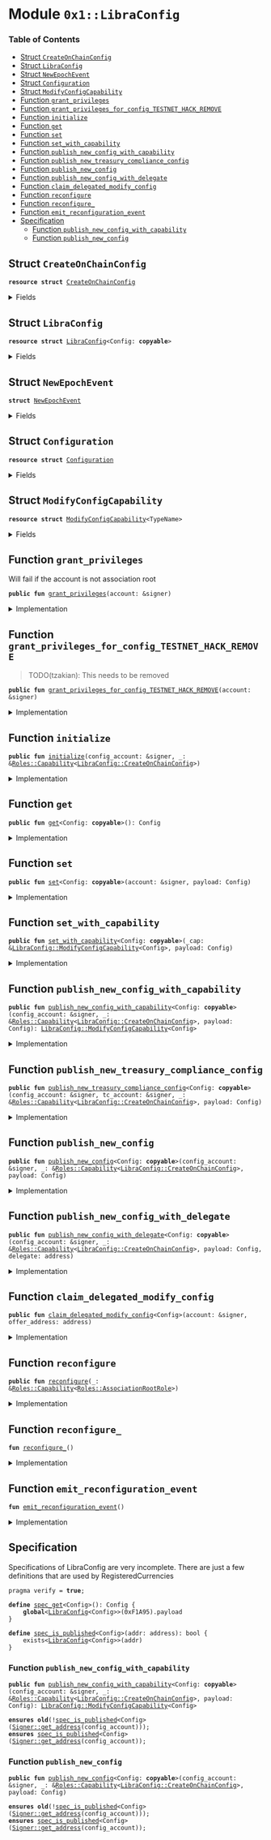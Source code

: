 
<a name="0x1_LibraConfig"></a>

# Module `0x1::LibraConfig`

### Table of Contents

-  [Struct `CreateOnChainConfig`](#0x1_LibraConfig_CreateOnChainConfig)
-  [Struct `LibraConfig`](#0x1_LibraConfig_LibraConfig)
-  [Struct `NewEpochEvent`](#0x1_LibraConfig_NewEpochEvent)
-  [Struct `Configuration`](#0x1_LibraConfig_Configuration)
-  [Struct `ModifyConfigCapability`](#0x1_LibraConfig_ModifyConfigCapability)
-  [Function `grant_privileges`](#0x1_LibraConfig_grant_privileges)
-  [Function `grant_privileges_for_config_TESTNET_HACK_REMOVE`](#0x1_LibraConfig_grant_privileges_for_config_TESTNET_HACK_REMOVE)
-  [Function `initialize`](#0x1_LibraConfig_initialize)
-  [Function `get`](#0x1_LibraConfig_get)
-  [Function `set`](#0x1_LibraConfig_set)
-  [Function `set_with_capability`](#0x1_LibraConfig_set_with_capability)
-  [Function `publish_new_config_with_capability`](#0x1_LibraConfig_publish_new_config_with_capability)
-  [Function `publish_new_treasury_compliance_config`](#0x1_LibraConfig_publish_new_treasury_compliance_config)
-  [Function `publish_new_config`](#0x1_LibraConfig_publish_new_config)
-  [Function `publish_new_config_with_delegate`](#0x1_LibraConfig_publish_new_config_with_delegate)
-  [Function `claim_delegated_modify_config`](#0x1_LibraConfig_claim_delegated_modify_config)
-  [Function `reconfigure`](#0x1_LibraConfig_reconfigure)
-  [Function `reconfigure_`](#0x1_LibraConfig_reconfigure_)
-  [Function `emit_reconfiguration_event`](#0x1_LibraConfig_emit_reconfiguration_event)
-  [Specification](#0x1_LibraConfig_Specification)
    -  [Function `publish_new_config_with_capability`](#0x1_LibraConfig_Specification_publish_new_config_with_capability)
    -  [Function `publish_new_config`](#0x1_LibraConfig_Specification_publish_new_config)



<a name="0x1_LibraConfig_CreateOnChainConfig"></a>

## Struct `CreateOnChainConfig`



<pre><code><b>resource</b> <b>struct</b> <a href="#0x1_LibraConfig_CreateOnChainConfig">CreateOnChainConfig</a>
</code></pre>



<details>
<summary>Fields</summary>


<dl>
<dt>

<code>dummy_field: bool</code>
</dt>
<dd>

</dd>
</dl>


</details>

<a name="0x1_LibraConfig_LibraConfig"></a>

## Struct `LibraConfig`



<pre><code><b>resource</b> <b>struct</b> <a href="#0x1_LibraConfig">LibraConfig</a>&lt;Config: <b>copyable</b>&gt;
</code></pre>



<details>
<summary>Fields</summary>


<dl>
<dt>

<code>payload: Config</code>
</dt>
<dd>

</dd>
</dl>


</details>

<a name="0x1_LibraConfig_NewEpochEvent"></a>

## Struct `NewEpochEvent`



<pre><code><b>struct</b> <a href="#0x1_LibraConfig_NewEpochEvent">NewEpochEvent</a>
</code></pre>



<details>
<summary>Fields</summary>


<dl>
<dt>

<code>epoch: u64</code>
</dt>
<dd>

</dd>
</dl>


</details>

<a name="0x1_LibraConfig_Configuration"></a>

## Struct `Configuration`



<pre><code><b>resource</b> <b>struct</b> <a href="#0x1_LibraConfig_Configuration">Configuration</a>
</code></pre>



<details>
<summary>Fields</summary>


<dl>
<dt>

<code>epoch: u64</code>
</dt>
<dd>

</dd>
<dt>

<code>last_reconfiguration_time: u64</code>
</dt>
<dd>

</dd>
<dt>

<code>events: <a href="Event.md#0x1_Event_EventHandle">Event::EventHandle</a>&lt;<a href="#0x1_LibraConfig_NewEpochEvent">LibraConfig::NewEpochEvent</a>&gt;</code>
</dt>
<dd>

</dd>
</dl>


</details>

<a name="0x1_LibraConfig_ModifyConfigCapability"></a>

## Struct `ModifyConfigCapability`



<pre><code><b>resource</b> <b>struct</b> <a href="#0x1_LibraConfig_ModifyConfigCapability">ModifyConfigCapability</a>&lt;TypeName&gt;
</code></pre>



<details>
<summary>Fields</summary>


<dl>
<dt>

<code>dummy_field: bool</code>
</dt>
<dd>

</dd>
</dl>


</details>

<a name="0x1_LibraConfig_grant_privileges"></a>

## Function `grant_privileges`

Will fail if the account is not association root


<pre><code><b>public</b> <b>fun</b> <a href="#0x1_LibraConfig_grant_privileges">grant_privileges</a>(account: &signer)
</code></pre>



<details>
<summary>Implementation</summary>


<pre><code><b>public</b> <b>fun</b> <a href="#0x1_LibraConfig_grant_privileges">grant_privileges</a>(account: &signer) {
    <a href="Roles.md#0x1_Roles_add_privilege_to_account_association_root_role">Roles::add_privilege_to_account_association_root_role</a>(account, <a href="#0x1_LibraConfig_CreateOnChainConfig">CreateOnChainConfig</a>{});
}
</code></pre>



</details>

<a name="0x1_LibraConfig_grant_privileges_for_config_TESTNET_HACK_REMOVE"></a>

## Function `grant_privileges_for_config_TESTNET_HACK_REMOVE`

> TODO(tzakian): This needs to be removed


<pre><code><b>public</b> <b>fun</b> <a href="#0x1_LibraConfig_grant_privileges_for_config_TESTNET_HACK_REMOVE">grant_privileges_for_config_TESTNET_HACK_REMOVE</a>(account: &signer)
</code></pre>



<details>
<summary>Implementation</summary>


<pre><code><b>public</b> <b>fun</b> <a href="#0x1_LibraConfig_grant_privileges_for_config_TESTNET_HACK_REMOVE">grant_privileges_for_config_TESTNET_HACK_REMOVE</a>(account: &signer) {
    <a href="Roles.md#0x1_Roles_add_privilege_to_account_parent_vasp_role">Roles::add_privilege_to_account_parent_vasp_role</a>(account, <a href="#0x1_LibraConfig_CreateOnChainConfig">CreateOnChainConfig</a>{});
}
</code></pre>



</details>

<a name="0x1_LibraConfig_initialize"></a>

## Function `initialize`



<pre><code><b>public</b> <b>fun</b> <a href="#0x1_LibraConfig_initialize">initialize</a>(config_account: &signer, _: &<a href="Roles.md#0x1_Roles_Capability">Roles::Capability</a>&lt;<a href="#0x1_LibraConfig_CreateOnChainConfig">LibraConfig::CreateOnChainConfig</a>&gt;)
</code></pre>



<details>
<summary>Implementation</summary>


<pre><code><b>public</b> <b>fun</b> <a href="#0x1_LibraConfig_initialize">initialize</a>(
    config_account: &signer,
    _: &Capability&lt;<a href="#0x1_LibraConfig_CreateOnChainConfig">CreateOnChainConfig</a>&gt;,
) {
    // Operational constraint
    <b>assert</b>(<a href="Signer.md#0x1_Signer_address_of">Signer::address_of</a>(config_account) == <a href="CoreAddresses.md#0x1_CoreAddresses_DEFAULT_CONFIG_ADDRESS">CoreAddresses::DEFAULT_CONFIG_ADDRESS</a>(), 1);
    move_to&lt;<a href="#0x1_LibraConfig_Configuration">Configuration</a>&gt;(
        config_account,
        <a href="#0x1_LibraConfig_Configuration">Configuration</a> {
            epoch: 0,
            last_reconfiguration_time: 0,
            events: <a href="Event.md#0x1_Event_new_event_handle">Event::new_event_handle</a>&lt;<a href="#0x1_LibraConfig_NewEpochEvent">NewEpochEvent</a>&gt;(config_account),
        }
    );
}
</code></pre>



</details>

<a name="0x1_LibraConfig_get"></a>

## Function `get`



<pre><code><b>public</b> <b>fun</b> <a href="#0x1_LibraConfig_get">get</a>&lt;Config: <b>copyable</b>&gt;(): Config
</code></pre>



<details>
<summary>Implementation</summary>


<pre><code><b>public</b> <b>fun</b> <a href="#0x1_LibraConfig_get">get</a>&lt;Config: <b>copyable</b>&gt;(): Config <b>acquires</b> <a href="#0x1_LibraConfig">LibraConfig</a> {
    <b>let</b> addr = <a href="CoreAddresses.md#0x1_CoreAddresses_DEFAULT_CONFIG_ADDRESS">CoreAddresses::DEFAULT_CONFIG_ADDRESS</a>();
    <b>assert</b>(exists&lt;<a href="#0x1_LibraConfig">LibraConfig</a>&lt;Config&gt;&gt;(addr), 24);
    *&borrow_global&lt;<a href="#0x1_LibraConfig">LibraConfig</a>&lt;Config&gt;&gt;(addr).payload
}
</code></pre>



</details>

<a name="0x1_LibraConfig_set"></a>

## Function `set`



<pre><code><b>public</b> <b>fun</b> <a href="#0x1_LibraConfig_set">set</a>&lt;Config: <b>copyable</b>&gt;(account: &signer, payload: Config)
</code></pre>



<details>
<summary>Implementation</summary>


<pre><code><b>public</b> <b>fun</b> <a href="#0x1_LibraConfig_set">set</a>&lt;Config: <b>copyable</b>&gt;(account: &signer, payload: Config) <b>acquires</b> <a href="#0x1_LibraConfig">LibraConfig</a>, <a href="#0x1_LibraConfig_Configuration">Configuration</a> {
    <b>let</b> addr = <a href="CoreAddresses.md#0x1_CoreAddresses_DEFAULT_CONFIG_ADDRESS">CoreAddresses::DEFAULT_CONFIG_ADDRESS</a>();
    <b>assert</b>(exists&lt;<a href="#0x1_LibraConfig">LibraConfig</a>&lt;Config&gt;&gt;(addr), 24);
    <b>let</b> signer_address = <a href="Signer.md#0x1_Signer_address_of">Signer::address_of</a>(account);
    <b>assert</b>(exists&lt;<a href="#0x1_LibraConfig_ModifyConfigCapability">ModifyConfigCapability</a>&lt;Config&gt;&gt;(signer_address), 24);

    <b>let</b> config = borrow_global_mut&lt;<a href="#0x1_LibraConfig">LibraConfig</a>&lt;Config&gt;&gt;(addr);
    config.payload = payload;

    <a href="#0x1_LibraConfig_reconfigure_">reconfigure_</a>();
}
</code></pre>



</details>

<a name="0x1_LibraConfig_set_with_capability"></a>

## Function `set_with_capability`



<pre><code><b>public</b> <b>fun</b> <a href="#0x1_LibraConfig_set_with_capability">set_with_capability</a>&lt;Config: <b>copyable</b>&gt;(_cap: &<a href="#0x1_LibraConfig_ModifyConfigCapability">LibraConfig::ModifyConfigCapability</a>&lt;Config&gt;, payload: Config)
</code></pre>



<details>
<summary>Implementation</summary>


<pre><code><b>public</b> <b>fun</b> <a href="#0x1_LibraConfig_set_with_capability">set_with_capability</a>&lt;Config: <b>copyable</b>&gt;(
    _cap: &<a href="#0x1_LibraConfig_ModifyConfigCapability">ModifyConfigCapability</a>&lt;Config&gt;,
    payload: Config
) <b>acquires</b> <a href="#0x1_LibraConfig">LibraConfig</a>, <a href="#0x1_LibraConfig_Configuration">Configuration</a> {
    <b>let</b> addr = <a href="CoreAddresses.md#0x1_CoreAddresses_DEFAULT_CONFIG_ADDRESS">CoreAddresses::DEFAULT_CONFIG_ADDRESS</a>();
    <b>assert</b>(exists&lt;<a href="#0x1_LibraConfig">LibraConfig</a>&lt;Config&gt;&gt;(addr), 24);
    <b>let</b> config = borrow_global_mut&lt;<a href="#0x1_LibraConfig">LibraConfig</a>&lt;Config&gt;&gt;(addr);
    config.payload = payload;
    <a href="#0x1_LibraConfig_reconfigure_">reconfigure_</a>();
}
</code></pre>



</details>

<a name="0x1_LibraConfig_publish_new_config_with_capability"></a>

## Function `publish_new_config_with_capability`



<pre><code><b>public</b> <b>fun</b> <a href="#0x1_LibraConfig_publish_new_config_with_capability">publish_new_config_with_capability</a>&lt;Config: <b>copyable</b>&gt;(config_account: &signer, _: &<a href="Roles.md#0x1_Roles_Capability">Roles::Capability</a>&lt;<a href="#0x1_LibraConfig_CreateOnChainConfig">LibraConfig::CreateOnChainConfig</a>&gt;, payload: Config): <a href="#0x1_LibraConfig_ModifyConfigCapability">LibraConfig::ModifyConfigCapability</a>&lt;Config&gt;
</code></pre>



<details>
<summary>Implementation</summary>


<pre><code><b>public</b> <b>fun</b> <a href="#0x1_LibraConfig_publish_new_config_with_capability">publish_new_config_with_capability</a>&lt;Config: <b>copyable</b>&gt;(
    config_account: &signer,
    _: &Capability&lt;<a href="#0x1_LibraConfig_CreateOnChainConfig">CreateOnChainConfig</a>&gt;,
    payload: Config,
): <a href="#0x1_LibraConfig_ModifyConfigCapability">ModifyConfigCapability</a>&lt;Config&gt; {
    <b>assert</b>(<a href="Signer.md#0x1_Signer_address_of">Signer::address_of</a>(config_account) == <a href="CoreAddresses.md#0x1_CoreAddresses_DEFAULT_CONFIG_ADDRESS">CoreAddresses::DEFAULT_CONFIG_ADDRESS</a>(), 1);
    move_to(config_account, <a href="#0x1_LibraConfig">LibraConfig</a> { payload });
    // We don't trigger reconfiguration here, instead we'll wait for all validators <b>update</b> the binary
    // <b>to</b> register this config into ON_CHAIN_CONFIG_REGISTRY then send another transaction <b>to</b> change
    // the value which triggers the reconfiguration.
    <b>return</b> <a href="#0x1_LibraConfig_ModifyConfigCapability">ModifyConfigCapability</a>&lt;Config&gt; {}
}
</code></pre>



</details>

<a name="0x1_LibraConfig_publish_new_treasury_compliance_config"></a>

## Function `publish_new_treasury_compliance_config`



<pre><code><b>public</b> <b>fun</b> <a href="#0x1_LibraConfig_publish_new_treasury_compliance_config">publish_new_treasury_compliance_config</a>&lt;Config: <b>copyable</b>&gt;(config_account: &signer, tc_account: &signer, _: &<a href="Roles.md#0x1_Roles_Capability">Roles::Capability</a>&lt;<a href="#0x1_LibraConfig_CreateOnChainConfig">LibraConfig::CreateOnChainConfig</a>&gt;, payload: Config)
</code></pre>



<details>
<summary>Implementation</summary>


<pre><code><b>public</b> <b>fun</b> <a href="#0x1_LibraConfig_publish_new_treasury_compliance_config">publish_new_treasury_compliance_config</a>&lt;Config: <b>copyable</b>&gt;(
    config_account: &signer,
    tc_account: &signer,
    _: &Capability&lt;<a href="#0x1_LibraConfig_CreateOnChainConfig">CreateOnChainConfig</a>&gt;,
    payload: Config,
) {
    move_to(config_account, <a href="#0x1_LibraConfig">LibraConfig</a> { payload });
    move_to(tc_account, <a href="#0x1_LibraConfig_ModifyConfigCapability">ModifyConfigCapability</a>&lt;Config&gt; {});
}
</code></pre>



</details>

<a name="0x1_LibraConfig_publish_new_config"></a>

## Function `publish_new_config`



<pre><code><b>public</b> <b>fun</b> <a href="#0x1_LibraConfig_publish_new_config">publish_new_config</a>&lt;Config: <b>copyable</b>&gt;(config_account: &signer, _: &<a href="Roles.md#0x1_Roles_Capability">Roles::Capability</a>&lt;<a href="#0x1_LibraConfig_CreateOnChainConfig">LibraConfig::CreateOnChainConfig</a>&gt;, payload: Config)
</code></pre>



<details>
<summary>Implementation</summary>


<pre><code><b>public</b> <b>fun</b> <a href="#0x1_LibraConfig_publish_new_config">publish_new_config</a>&lt;Config: <b>copyable</b>&gt;(
    config_account: &signer,
    _: &Capability&lt;<a href="#0x1_LibraConfig_CreateOnChainConfig">CreateOnChainConfig</a>&gt;,
    payload: Config
) {
    <b>assert</b>(<a href="Signer.md#0x1_Signer_address_of">Signer::address_of</a>(config_account) == <a href="CoreAddresses.md#0x1_CoreAddresses_DEFAULT_CONFIG_ADDRESS">CoreAddresses::DEFAULT_CONFIG_ADDRESS</a>(), 1);
    move_to(config_account, <a href="#0x1_LibraConfig_ModifyConfigCapability">ModifyConfigCapability</a>&lt;Config&gt; {});
    move_to(config_account, <a href="#0x1_LibraConfig">LibraConfig</a>{ payload });
    // We don't trigger reconfiguration here, instead we'll wait for all validators <b>update</b> the binary
    // <b>to</b> register this config into ON_CHAIN_CONFIG_REGISTRY then send another transaction <b>to</b> change
    // the value which triggers the reconfiguration.
}
</code></pre>



</details>

<a name="0x1_LibraConfig_publish_new_config_with_delegate"></a>

## Function `publish_new_config_with_delegate`



<pre><code><b>public</b> <b>fun</b> <a href="#0x1_LibraConfig_publish_new_config_with_delegate">publish_new_config_with_delegate</a>&lt;Config: <b>copyable</b>&gt;(config_account: &signer, _: &<a href="Roles.md#0x1_Roles_Capability">Roles::Capability</a>&lt;<a href="#0x1_LibraConfig_CreateOnChainConfig">LibraConfig::CreateOnChainConfig</a>&gt;, payload: Config, delegate: address)
</code></pre>



<details>
<summary>Implementation</summary>


<pre><code><b>public</b> <b>fun</b> <a href="#0x1_LibraConfig_publish_new_config_with_delegate">publish_new_config_with_delegate</a>&lt;Config: <b>copyable</b>&gt;(
    config_account: &signer,
    _: &Capability&lt;<a href="#0x1_LibraConfig_CreateOnChainConfig">CreateOnChainConfig</a>&gt;,
    payload: Config,
    delegate: address,
) {
    <b>assert</b>(<a href="Signer.md#0x1_Signer_address_of">Signer::address_of</a>(config_account) == <a href="CoreAddresses.md#0x1_CoreAddresses_DEFAULT_CONFIG_ADDRESS">CoreAddresses::DEFAULT_CONFIG_ADDRESS</a>(), 1);
    <a href="Offer.md#0x1_Offer_create">Offer::create</a>(config_account, <a href="#0x1_LibraConfig_ModifyConfigCapability">ModifyConfigCapability</a>&lt;Config&gt;{}, delegate);
    move_to(config_account, <a href="#0x1_LibraConfig">LibraConfig</a> { payload });
    // We don't trigger reconfiguration here, instead we'll wait for all validators <b>update</b> the
    // binary <b>to</b> register this config into ON_CHAIN_CONFIG_REGISTRY then send another
    // transaction <b>to</b> change the value which triggers the reconfiguration.
}
</code></pre>



</details>

<a name="0x1_LibraConfig_claim_delegated_modify_config"></a>

## Function `claim_delegated_modify_config`



<pre><code><b>public</b> <b>fun</b> <a href="#0x1_LibraConfig_claim_delegated_modify_config">claim_delegated_modify_config</a>&lt;Config&gt;(account: &signer, offer_address: address)
</code></pre>



<details>
<summary>Implementation</summary>


<pre><code><b>public</b> <b>fun</b> <a href="#0x1_LibraConfig_claim_delegated_modify_config">claim_delegated_modify_config</a>&lt;Config&gt;(account: &signer, offer_address: address) {
    move_to(account, <a href="Offer.md#0x1_Offer_redeem">Offer::redeem</a>&lt;<a href="#0x1_LibraConfig_ModifyConfigCapability">ModifyConfigCapability</a>&lt;Config&gt;&gt;(account, offer_address))
}
</code></pre>



</details>

<a name="0x1_LibraConfig_reconfigure"></a>

## Function `reconfigure`



<pre><code><b>public</b> <b>fun</b> <a href="#0x1_LibraConfig_reconfigure">reconfigure</a>(_: &<a href="Roles.md#0x1_Roles_Capability">Roles::Capability</a>&lt;<a href="Roles.md#0x1_Roles_AssociationRootRole">Roles::AssociationRootRole</a>&gt;)
</code></pre>



<details>
<summary>Implementation</summary>


<pre><code><b>public</b> <b>fun</b> <a href="#0x1_LibraConfig_reconfigure">reconfigure</a>(
    _: &Capability&lt;AssociationRootRole&gt;,
) <b>acquires</b> <a href="#0x1_LibraConfig_Configuration">Configuration</a> {
    // Only callable by association address or by the VM internally.
    <a href="#0x1_LibraConfig_reconfigure_">reconfigure_</a>();
}
</code></pre>



</details>

<a name="0x1_LibraConfig_reconfigure_"></a>

## Function `reconfigure_`



<pre><code><b>fun</b> <a href="#0x1_LibraConfig_reconfigure_">reconfigure_</a>()
</code></pre>



<details>
<summary>Implementation</summary>


<pre><code><b>fun</b> <a href="#0x1_LibraConfig_reconfigure_">reconfigure_</a>() <b>acquires</b> <a href="#0x1_LibraConfig_Configuration">Configuration</a> {
   // Do not do anything <b>if</b> time is not set up yet, this is <b>to</b> avoid genesis emit too many epochs.
   <b>if</b> (<a href="LibraTimestamp.md#0x1_LibraTimestamp_is_genesis">LibraTimestamp::is_genesis</a>()) {
       <b>return</b> ()
   };

   <b>let</b> config_ref = borrow_global_mut&lt;<a href="#0x1_LibraConfig_Configuration">Configuration</a>&gt;(<a href="CoreAddresses.md#0x1_CoreAddresses_DEFAULT_CONFIG_ADDRESS">CoreAddresses::DEFAULT_CONFIG_ADDRESS</a>());

   // Ensure that there is at most one reconfiguration per transaction. This <b>ensures</b> that there is a 1-1
   // correspondence between system reconfigurations and emitted ReconfigurationEvents.

   <b>let</b> current_block_time = <a href="LibraTimestamp.md#0x1_LibraTimestamp_now_microseconds">LibraTimestamp::now_microseconds</a>();
   <b>assert</b>(current_block_time &gt; config_ref.last_reconfiguration_time, 23);
   config_ref.last_reconfiguration_time = current_block_time;

   <a href="#0x1_LibraConfig_emit_reconfiguration_event">emit_reconfiguration_event</a>();
}
</code></pre>



</details>

<a name="0x1_LibraConfig_emit_reconfiguration_event"></a>

## Function `emit_reconfiguration_event`



<pre><code><b>fun</b> <a href="#0x1_LibraConfig_emit_reconfiguration_event">emit_reconfiguration_event</a>()
</code></pre>



<details>
<summary>Implementation</summary>


<pre><code><b>fun</b> <a href="#0x1_LibraConfig_emit_reconfiguration_event">emit_reconfiguration_event</a>() <b>acquires</b> <a href="#0x1_LibraConfig_Configuration">Configuration</a> {
    <b>let</b> config_ref = borrow_global_mut&lt;<a href="#0x1_LibraConfig_Configuration">Configuration</a>&gt;(<a href="CoreAddresses.md#0x1_CoreAddresses_DEFAULT_CONFIG_ADDRESS">CoreAddresses::DEFAULT_CONFIG_ADDRESS</a>());
    config_ref.epoch = config_ref.epoch + 1;

    <a href="Event.md#0x1_Event_emit_event">Event::emit_event</a>&lt;<a href="#0x1_LibraConfig_NewEpochEvent">NewEpochEvent</a>&gt;(
        &<b>mut</b> config_ref.events,
        <a href="#0x1_LibraConfig_NewEpochEvent">NewEpochEvent</a> {
            epoch: config_ref.epoch,
        },
    );
}
</code></pre>



</details>

<a name="0x1_LibraConfig_Specification"></a>

## Specification


Specifications of LibraConfig are very incomplete.  There are just a few
definitions that are used by RegisteredCurrencies


<pre><code>pragma verify = <b>true</b>;
<a name="0x1_LibraConfig_spec_get"></a>
<b>define</b> <a href="#0x1_LibraConfig_spec_get">spec_get</a>&lt;Config&gt;(): Config {
    <b>global</b>&lt;<a href="#0x1_LibraConfig">LibraConfig</a>&lt;Config&gt;&gt;(0xF1A95).payload
}
<a name="0x1_LibraConfig_spec_is_published"></a>
<b>define</b> <a href="#0x1_LibraConfig_spec_is_published">spec_is_published</a>&lt;Config&gt;(addr: address): bool {
    exists&lt;<a href="#0x1_LibraConfig">LibraConfig</a>&lt;Config&gt;&gt;(addr)
}
</code></pre>



<a name="0x1_LibraConfig_Specification_publish_new_config_with_capability"></a>

### Function `publish_new_config_with_capability`


<pre><code><b>public</b> <b>fun</b> <a href="#0x1_LibraConfig_publish_new_config_with_capability">publish_new_config_with_capability</a>&lt;Config: <b>copyable</b>&gt;(config_account: &signer, _: &<a href="Roles.md#0x1_Roles_Capability">Roles::Capability</a>&lt;<a href="#0x1_LibraConfig_CreateOnChainConfig">LibraConfig::CreateOnChainConfig</a>&gt;, payload: Config): <a href="#0x1_LibraConfig_ModifyConfigCapability">LibraConfig::ModifyConfigCapability</a>&lt;Config&gt;
</code></pre>




<pre><code><b>ensures</b> <b>old</b>(!<a href="#0x1_LibraConfig_spec_is_published">spec_is_published</a>&lt;Config&gt;(<a href="Signer.md#0x1_Signer_get_address">Signer::get_address</a>(config_account)));
<b>ensures</b> <a href="#0x1_LibraConfig_spec_is_published">spec_is_published</a>&lt;Config&gt;(<a href="Signer.md#0x1_Signer_get_address">Signer::get_address</a>(config_account));
</code></pre>



<a name="0x1_LibraConfig_Specification_publish_new_config"></a>

### Function `publish_new_config`


<pre><code><b>public</b> <b>fun</b> <a href="#0x1_LibraConfig_publish_new_config">publish_new_config</a>&lt;Config: <b>copyable</b>&gt;(config_account: &signer, _: &<a href="Roles.md#0x1_Roles_Capability">Roles::Capability</a>&lt;<a href="#0x1_LibraConfig_CreateOnChainConfig">LibraConfig::CreateOnChainConfig</a>&gt;, payload: Config)
</code></pre>




<pre><code><b>ensures</b> <b>old</b>(!<a href="#0x1_LibraConfig_spec_is_published">spec_is_published</a>&lt;Config&gt;(<a href="Signer.md#0x1_Signer_get_address">Signer::get_address</a>(config_account)));
<b>ensures</b> <a href="#0x1_LibraConfig_spec_is_published">spec_is_published</a>&lt;Config&gt;(<a href="Signer.md#0x1_Signer_get_address">Signer::get_address</a>(config_account));
</code></pre>
